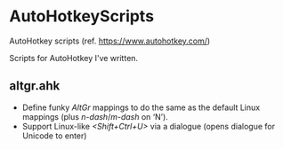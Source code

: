 # AutoHotkeyScripts
AutoHotkey scripts (ref. https://www.autohotkey.com/)

Scripts for AutoHotkey I've written.

## altgr.ahk
- Define funky _AltGr_ mappings to do the same as the default Linux mappings (plus _n-dash_/_m-dash_ on ‘N’).
- Support Linux-like _<Shift+Ctrl+U>_ via a dialogue (opens dialogue for Unicode to enter)

